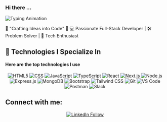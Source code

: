 ### Hi there ...

<img src="https://readme-typing-svg.demolab.com?font=Cascadia+Code&weight=500&size=28&pause=1000000&color=FFFFFF&center=true&vCenter=true&width=500&lines=🙋🏻‍♂️Welcome+to+My+Profile!;Happy+Coding!+%F0%9F%91%8D" alt="Typing Animation" />

<!-- <p align="center"> -->
<!--    <a href="https://x.com/AsadAliNajaf" target="_blank"> -->
<!--      <img src="https://img.shields.io/badge/Follow%20on-X-1DA1F2?style=social&logo=x&logoColor=white" alt="Follow on X" /> -->
<!--    </a>   -->
<!--    <a href="https://www.linkedin.com/in/AsadAliNajaf" target="_blank"> -->
<!--      <img src="https://img.shields.io/badge/Follow%20on-LinkedIn-0A66C2?style=social&logo=linkedin&logoColor=white"  alt="Follow on LinkedIn" /> -->
<!--    </a> -->
<!-- </p> -->



🌟 "Crafting Ideas into Code" 🌟
💻 Passionate Full-Stack Developer | 🛠️ Problem Solver | 🚀 Tech Enthusiast

## 🚀 Technologies I Specialize In

#### Here are the top technologies I use


<p align="center">
  <!-- Foundational Technologies -->
  <img alt="HTML5" src="https://img.shields.io/badge/-HTML5-E34F26?style=flat-square&logo=html5&logoColor=white" />
  <img alt="CSS" src="https://img.shields.io/badge/-CSS-1572B6?style=flat-square&logo=css3&logoColor=white" />
  <img alt="JavaScript" src="https://img.shields.io/badge/-JavaScript-F7DF1C?style=flat-square&logo=javascript&logoColor=black" />
  <img alt="TypeScript" src="https://img.shields.io/badge/-TypeScript-007ACC?style=flat-square&logo=typescript&logoColor=white" />
  <!-- Frontend Development -->
  <img alt="React" src="https://img.shields.io/badge/-React-45b8d8?style=flat-square&logo=react&logoColor=white" />
<!-- <img alt="Vue.js" src="https://img.shields.io/badge/-Vue.js-4FC08D?style=flat-square&logo=vue.js&logoColor=white" /> -->
  <img alt="Next.js" src="https://img.shields.io/badge/-Next.js-000000?style=flat-square&logo=next.js&logoColor=white" />
 <!-- <img alt="React Query" src="https://img.shields.io/badge/-React%20Query-FF4154?style=flat-square&logo=react-query&logoColor=white" /> -->
<!-- <img alt="Redux" src="https://img.shields.io/badge/-Redux-764ABC?style=flat-square&logo=redux&logoColor=white" /> -->
<!--   <img alt="Zustand" src="https://img.shields.io/badge/-Zustand-FF5F00?style=flat-square&logo=zustand&logoColor=white" /> -->
<!--   <img alt="Zod" src="https://img.shields.io/badge/-Zod-2E5F9E?style=flat-square&logo=zod&logoColor=white" /> -->
  <!-- Backend Development -->
  <img alt="Node.js" src="https://img.shields.io/badge/-Node.js-43853d?style=flat-square&logo=node.js&logoColor=white" />
  <img alt="Express.js" src="https://img.shields.io/badge/-Express.js-000000?style=flat-square&logo=express&logoColor=white" />
<!--   <img alt="NestJS" src="https://img.shields.io/badge/-NestJS-ea2845?style=flat-square&logo=nestjs&logoColor=white" /> -->
<!--   <img alt="Prisma" src="https://img.shields.io/badge/-Prisma-2D3748?style=flat-square&logo=prisma&logoColor=white" /> -->
  <img alt="MongoDB" src="https://img.shields.io/badge/-MongoDB-13aa52?style=flat-square&logo=mongodb&logoColor=white" />
 <!-- <img alt="PostgreSQL" src="https://img.shields.io/badge/-PostgreSQL-316192?style=flat-square&logo=postgresql&logoColor=white" /> -->
 <!-- <img alt="Redis" src="https://img.shields.io/badge/-Redis-DC382D?style=flat-square&logo=redis&logoColor=white" /> -->

  <!-- Styling and UI Libraries -->
  <img alt="Bootstrap" src="https://img.shields.io/badge/-bootstrap-7953b3?style=flat-square&logo=javascript&logoColor=white" />
  <img alt="Tailwind CSS" src="https://img.shields.io/badge/-Tailwind%20CSS-06B6D4?style=flat-square&logo=tailwind-css&logoColor=white" />
<!--  <img alt="Material UI" src="https://img.shields.io/badge/-Material%20UI-0081CB?style=flat-square&logo=material-ui&logoColor=white" />
  <img alt="Chakra UI" src="https://img.shields.io/badge/-Chakra%20UI-319795?style=flat-square&logo=chakra-ui&logoColor=white" />
  <img alt="Daisy UI" src="https://img.shields.io/badge/-Daisy%20UI-7A5E99?style=flat-square&logo=daisyui&logoColor=white" />
  <img alt="Styled Components" src="https://img.shields.io/badge/-Styled_Components-db7092?style=flat-square&logo=styled-components&logoColor=white" /> -->

  <!-- DevOps and Deployment -->
<!-- <img alt="Docker" src="https://img.shields.io/badge/-Docker-2496ED?style=flat-square&logo=docker&logoColor=white" />
  <img alt="Kubernetes" src="https://img.shields.io/badge/-Kubernetes-326CE5?style=flat-square&logo=kubernetes&logoColor=white" />
  <img alt="AWS" src="https://img.shields.io/badge/-AWS-FF9900?style=flat-square&logo=amazonaws&logoColor=white" /> -->
  <!-- Testing 
  <img alt="Jest" src="https://img.shields.io/badge/-Jest-C21325?style=flat-square&logo=jest&logoColor=white" /> -->
<!-- <img alt="Cypress" src="https://img.shields.io/badge/-Cypress-17202C?style=flat-square&logo=cypress&logoColor=white" /> 
  <img alt="Vitest" src="https://img.shields.io/badge/-Vitest-6E9F18?style=flat-square&logo=vitest&logoColor=white" /> -->
  <!-- Tools -->
  <img alt="Git" src="https://img.shields.io/badge/-Git-F05032?style=flat-square&logo=git&logoColor=white" />
 <!-- <img alt="GitHub Actions" src="https://img.shields.io/badge/-GitHub%20Actions-2088FF?style=flat-square&logo=github-actions&logoColor=white" />
  <img alt="npm" src="https://img.shields.io/badge/-NPM-CB3837?style=flat-square&logo=npm&logoColor=white" />
  <img alt="Yarn" src="https://img.shields.io/badge/-Yarn-2C8EBB?style=flat-square&logo=Yarn&logoColor=white" />
  <img alt="Prettier" src="https://img.shields.io/badge/-Prettier-F7B93E?style=flat-square&logo=prettier&logoColor=white" />
  <img alt="ESLint" src="https://img.shields.io/badge/-ESLint-4B32C3?style=flat-square&logo=eslint&logoColor=white" /> -->
 <!-- <img alt="GraphQL" src="https://img.shields.io/badge/-GraphQL-E10098?style=flat-square&logo=graphql&logoColor=white" />
  <img alt="WebSocket" src="https://img.shields.io/badge/-WebSocket-000000?style=flat-square&logo=websocket&logoColor=white" />  -->
  <!-- Editor -->
  <img alt="VS Code" src="https://img.shields.io/badge/-VS%20Code-0078D4?style=flat-square&logo=visual-studio-code&logoColor=white" />
  <!-- APIs/Testing -->
  <img alt="Postman" src="https://img.shields.io/badge/-Postman-FF6C37?style=flat-square&logo=Postman&logoColor=white" />
  <!-- Communication and Collaboration -->
  <img alt="Slack" src="https://img.shields.io/badge/-Slack-4A154B?style=flat-square&logo=Slack&logoColor=white" />
</p>

## Connect with me:
<div align="center">
  <a href="https://www.linkedin.com/in/asad-ali-najaf-35102720b/" target="_blank">
    <img src="https://img.shields.io/badge/Follow%20Me%20on-LinkedIn-blue?style=for-the-badge" alt="LinkedIn Follow" />
  </a>
<!--   &nbsp;&nbsp;
  <a href="https://x.com/Ranazain546" target="_blank">
    <img src="https://img.shields.io/twitter/follow/Ranazain546.svg?style=social" alt="X Follow" />
  </a> -->
</div>

<!--
<p align="center">
  <img alt="HTML5" src="https://img.shields.io/badge/-HTML5-E34F26?style=flat-square&logo=html5&logoColor=white" />
  <img alt="TypeScript" src="https://img.shields.io/badge/-TypeScript-007ACC?style=flat-square&logo=typescript&logoColor=white" />
  <img alt="Javascript" src="https://img.shields.io/badge/-javascript-f7df1c?style=flat-square&logo=javascript&logoColor=black" />
  <img alt="Node.js" src="https://img.shields.io/badge/-Nodejs-43853d?style=flat-square&logo=Node.js&logoColor=white" />
  <img alt="React" src="https://img.shields.io/badge/-React-45b8d8?style=flat-square&logo=react&logoColor=white" />
  <img alt="Bootstrap" src="https://img.shields.io/badge/-bootstrap-7953b3?style=flat-square&logo=javascript&logoColor=white" />
  <img alt="Insomnia" src="https://img.shields.io/badge/-Insomnia-5849BE?style=flat-square&logo=insomnia&logoColor=white" />
  <img alt="Redux" src="https://img.shields.io/badge/-Redux-764ABC?style=flat-square&logo=redux&logoColor=white" />
  <img alt="Styled Components" src="https://img.shields.io/badge/-Styled_Components-db7092?style=flat-square&logo=styled-components&logoColor=white" />
  <img alt="Git" src="https://img.shields.io/badge/-Git-F05032?style=flat-square&logo=git&logoColor=white" />
  <img alt="NestJs" src="https://img.shields.io/badge/-NestJs-ea2845?style=flat-square&logo=nestjs&logoColor=white" />
  <img alt="NPM" src="https://img.shields.io/badge/-NPM-CB3837?style=flat-square&logo=npm&logoColor=white" />
  <img alt="Yarn" src="https://img.shields.io/badge/-Yarn-2C8EBB?style=flat-square&logo=Yarn&logoColor=white" />
  <img alt="Prettier" src="https://img.shields.io/badge/-Prettier-F7B93E?style=flat-square&logo=prettier&logoColor=white" />
  <img alt="MongoDB" src="https://img.shields.io/badge/-MongoDB-13aa52?style=flat-square&logo=mongodb&logoColor=white" />
  <img alt="Slack" src="https://img.shields.io/badge/-Slack-4A154B?style=flat-square&logo=Slack&logoColor=white" />
  <img alt="Postman" src="https://img.shields.io/badge/-Postman-FF6C37?style=flat-square&logo=Postman&logoColor=white" />
  <img alt="VS Code" src="https://img.shields.io/badge/-VS%20Code-0078D4?style=flat-square&logo=visual-studio-code&logoColor=white" />
  <img alt="Next.js" src="https://img.shields.io/badge/-Next.js-000000?style=flat-square&logo=next.js&logoColor=white" />
  <img alt="Tailwind CSS" src="https://img.shields.io/badge/-Tailwind%20CSS-06B6D4?style=flat-square&logo=tailwind-css&logoColor=white" />
  <img alt="Material UI" src="https://img.shields.io/badge/-Material%20UI-0081CB?style=flat-square&logo=material-ui&logoColor=white" />
  <img alt="Chakra UI" src="https://img.shields.io/badge/-Chakra%20UI-319795?style=flat-square&logo=chakra-ui&logoColor=white" />
  <img alt="Daisy UI" src="https://img.shields.io/badge/-Daisy%20UI-7A5E99?style=flat-square&logo=daisyui&logoColor=white" />
  <img alt="CSS" src="https://img.shields.io/badge/-CSS-1572B6?style=flat-square&logo=css3&logoColor=white" />
  <img alt="React-Query" src="https://img.shields.io/badge/-React%20Query-FF4154?style=flat-square&logo=react-query&logoColor=white" />
  <img alt="Zod" src="https://img.shields.io/badge/-Zod-2E5F9E?style=flat-square&logo=zod&logoColor=white" />
  <img alt="Formik" src="https://img.shields.io/badge/-Formik-3E7DFF?style=flat-square&logo=formik&logoColor=white" />
  <img alt="Zustand" src="https://img.shields.io/badge/-Zustand-FF5F00?style=flat-square&logo=zustand&logoColor=white" />
</p>
-->
